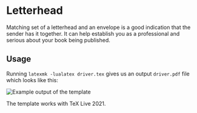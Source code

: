 # Letterhead

Matching set of a letterhead and an envelope is a good indication that the sender has it together. It can help establish you as a professional and serious about your book being published.

## Usage

Running `latexmk -lualatex driver.tex` gives us an output `driver.pdf` file which looks like this:

![Example output of the template](https://github.com/xvrabcov/md-templates/releases/download/latest/letterhead-output.png)

The template works with TeX Live 2021.


